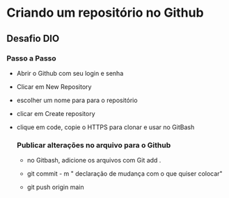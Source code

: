# Criando um repositório no Github

## Desafio DIO  

### Passo a Passo

- Abrir o Github com seu login e senha

- Clicar em New Repository

- escolher um nome para para o repositório

- clicar em Create repository

- clique em code, copie o HTTPS para clonar e usar no GitBash

  ### Publicar alterações no arquivo para o Github
  
  - no Gitbash, adicione os arquivos com Git add .
  
  - git commit - m " declaração de mudança com o que quiser colocar"
  
  - git push origin main
  
    
